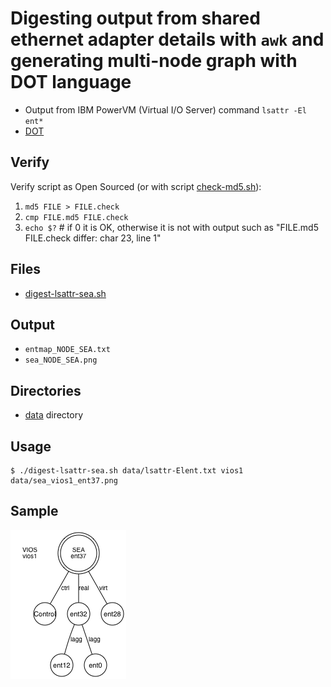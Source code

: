# Digesting output from shared ethernet adapter details with `awk` and generating multi-node graph with <strong>DOT</strong> language
* Output from IBM PowerVM (Virtual I/O Server) command `lsattr -El ent*`
* [DOT](https://en.wikipedia.org/wiki/DOT_(graph_description_language))

## Verify
Verify script as Open Sourced (or with script [check-md5.sh](check-md5.sh)):
1. `md5 FILE > FILE.check`
1. `cmp FILE.md5 FILE.check`        
1. `echo $?` # if 0 it is OK, otherwise it is not with output such as "FILE.md5 FILE.check differ: char 23, line 1"

## Files
* [digest-lsattr-sea.sh](digest-lsattr-sea.sh)

## Output
* `entmap_NODE_SEA.txt`
* `sea_NODE_SEA.png`

## Directories
* [data](data) directory

## Usage
   ```
   $ ./digest-lsattr-sea.sh data/lsattr-Elent.txt vios1
   data/sea_vios1_ent37.png
   ```

## Sample
<img src="https://github.com/realBjornRoden/unix/blob/master/parsein/sea/data/sea_vios1_ent37.png" />
